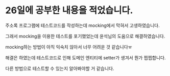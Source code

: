 # 26일에 공부한 내용을 적었습니다.
주소록 프로그램에 테스트코드를 작성하는데 mocking에서 막혀서 고생하였습니다.  

그래서 mocking을 이용한 테스트를 포기했었는데 윤석님의 도움으로 해결하였습니다.  

mocking하는 방법이 아직 익숙치 않아서 너무 어려운 것 같습니다ㅠ  

해결은 하였는데 테스트코드로 인해 도메인 엔티티에 setter가 생겨서 뭔가 찝찝합니다.  

다른 방법으로 테스트할 수 있는지 알아봐야할 거 같습니다.  

